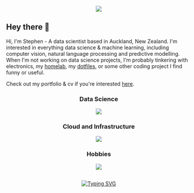 <p align="center">
    <a href="https://www.stephenhallett.nz" target="_blank" rel="noopener noreferrer">
        <img id="banner" src="https://skillicons.dev/icons?i=arduino,astro,azure,cloudflare,debian,django,docker,electron,fastapi,flask,flutter,git,github,githubactions,html,javascript,latex,linux,markdown,matlab,neovim,nix,nodejs,npm,opencv,postgresql,postman,pytorch,python,r,raspberrypi,react,sqlite,sklearn,tensorflow,terraform,ubuntu,vim,vscode&perline=13" draggable="false">
    </a>
</p>

<h2>Hey there 👋</h2>

Hi, I'm Stephen - A data scientist based in Auckland, New Zealand. I'm interested in everything data science & machine learning, including computer vision, natural language processing and predictive modelling. When I'm not working on data science projects, I'm probably tinkering with electronics, my [homelab](https://github.com/Stephen-Hallett/Homelab), my [dotfiles](https://github.com/Stephen-Hallett/dotfiles), or some other coding project I find funny or useful.

Check out my portfolio & cv if you're interested [here](https://www.stephenhallett.nz).

<h3 align="center">Data Science</h3>
<p align="center">
  <a href="https://ieeexplore.ieee.org/document/10794489" target="_blank" rel="noopener noreferrer">
    <img src="https://skillicons.dev/icons?i=python,r,opencv,matlab,pytorch,tensorflow,sklearn&perline=7" />
  </a>
</p>

<h3 align="center">Cloud and Infrastructure</h3>
<p align="center">
  <a href="https://github.com/Stephen-Hallett/ShoppingList" target="_blank" rel="noopener noreferrer">
    <img src="https://skillicons.dev/icons?i=azure,docker,git,githubactions,terraform&perline=5" />
  </a>
</p>

<h3 align="center">Hobbies</h3>
<p align="center">
  <a href="https://github.com/Stephen-Hallett/ChristmasLightsClient" target="_blank" rel="noopener noreferrer">
    <img src="https://skillicons.dev/icons?i=arduino,nix,raspberrypi,cloudflare&perline=4" />
  </a>
</p>

<h2></h2>

<p align="center">
    <a href="https://git.io/typing-svg">
        <img src="https://readme-typing-svg.herokuapp.com?font=Fira+Code&weight=500&size=24&pause=1000&color=A6DA95&background=494D64&center=true&vCenter=true&width=435&lines=Data+Science;Software+Engineering;Self+Hosting;Electronics" alt="Typing SVG" />
    </a>
</p>
